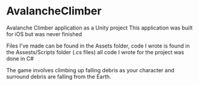 # AvalancheClimber
Avalanche Climber application as a Unity project
This application was built for iOS but was never finished

Files I've made can be found in the Assets folder, code I wrote is found in the Assests/Scripts folder (.cs files)
all code I wrote for the project was done in C#

The game involves climbing up falling debris as your character and surround debris are falling from
the Earth. 
